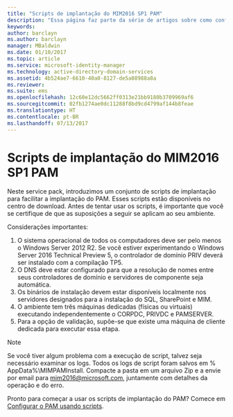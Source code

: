 ```yaml
---
title: "Scripts de implantação do MIM2016 SP1 PAM"
description: "Essa página faz parte da série de artigos sobre como configurar o Privileged Identity Manager usando scripts. Ela inclui uma lista das pressuposições sobre o ambiente."
keywords: 
author: barclayn
ms.author: barclayn
manager: MBaldwin
ms.date: 01/10/2017
ms.topic: article
ms.service: microsoft-identity-manager
ms.technology: active-directory-domain-services
ms.assetid: 4b524ae7-6610-40a0-8127-de5a08988a8a
ms.reviewer: 
ms.suite: ems
ms.openlocfilehash: 12c60e12dc5662ff0313e21bb9180b3709969af6
ms.sourcegitcommit: 02fb1274ae0dc11288f8bd9cd4799af144b8feae
ms.translationtype: HT
ms.contentlocale: pt-BR
ms.lasthandoff: 07/13/2017
---
```

# Scripts de implantação do MIM2016 SP1 PAM
<a id="mim2016-sp1-pam-deployment-scripts" class="xliff"></a>

Neste service pack, introduzimos um conjunto de scripts de implantação para facilitar a implantação do PAM. Esses scripts estão disponíveis no centro de download. Antes de tentar usar os scripts, é importante que você se certifique de que as suposições a seguir se aplicam ao seu ambiente.

Considerações importantes:
1. O sistema operacional de todos os computadores deve ser pelo menos o Windows Server 2012 R2. Se você estiver experimentando o Windows Server 2016 Technical Preview 5, o controlador de domínio PRIV deverá ser instalado com a compilação TP5.
2. O DNS deve estar configurado para que a resolução de nomes entre seus controladores de domínio e servidores de componente seja automática.
3. Os binários de instalação devem estar disponíveis localmente nos servidores designados para a instalação do SQL, SharePoint e MIM.
4. O ambiente tem três máquinas dedicadas (físicas ou virtuais) executando independentemente o CORPDC, PRIVDC e PAMSERVER.
5. Para a opção de validação, supõe-se que existe uma máquina de cliente dedicada para executar essa etapa.

>[!NOTE]
>Se você tiver algum problema com a execução de script, talvez seja necessário examinar os logs. Todos os logs de script foram salvos em % AppData%\MIMPAMInstall. Compacte a pasta em um arquivo Zip e a envie por email para mim2016@microsoft.com, juntamente com detalhes da operação e do erro.

Pronto para começar a usar os scripts de implantação do PAM? Comece em [Configurar o PAM usando scripts](./pam/sp1-pam-configure-using-scripts.md).
